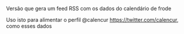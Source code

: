 Versão que gera um feed RSS com os dados do calendário de frode

Uso isto para alimentar o perfil @calencur https://twitter.com/calencur, como esses dados
